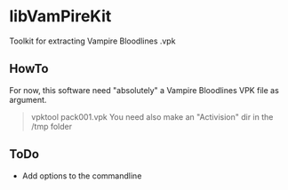 # libVamPireKit
Toolkit for extracting Vampire Bloodlines .vpk

## HowTo
For now, this software need "absolutely" a Vampire Bloodlines VPK file as argument.
> vpktool pack001.vpk
You need also make an "Activision" dir in the /tmp folder

## ToDo
- Add options to the commandline
